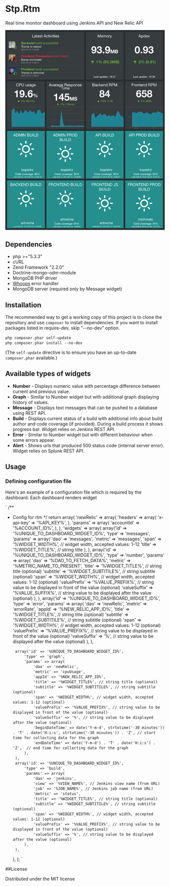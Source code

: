 # Stp.Rtm

Real time monitor dashboard using Jenkins API and New Relic API

![ScreenShot](screenshot.png "Dashboard")

## Dependencies
- php >="5.3.3"
- cURL
- Zend Framework "2.2.0"
- Doctrine-mongo-odm-module
- MongoDB PHP driver
- [Whoops](https://github.com/filp/whoops) error handler
- MongoDB server (required only by Message widget)

## Installation

The recommended way to get a working copy of this project is to clone the repository
and use `composer` to install dependencies. If you want to install packages listed in
require-dev, skip "--no-dev" option.

    php composer.phar self-update
    php composer.phar install --no-dev

(The `self-update` directive is to ensure you have an up-to-date `composer.phar`
available.)


## Available types of widgets

- <strong>Number</strong> - Displays numeric value with percentage difference between current and previous value.
- <strong>Graph</strong> - Similar to Number widget but with additional graph displaying history of values.
- <strong>Message</strong> - Displays text messages that can be pushed to a database using REST API.
- <strong>Build</strong> - Displays current status of a build with additional info about build author and code coverage (if provided).
During a build process it shows progress bar. Widget relies on Jenkins REST API.
- <strong>Error</strong> - Similar to Number widget but with different behaviour when some errors appear.
- <strong>Alert</strong> - Shows urls that produced 500 status code (internal server error). Widget relies on Splunk REST API.

## Usage

### Defining configuration file

Here's an example of a configuration file which is required by the dashboard. Each dashboard renders widget

`
/**
 * Config for rtm
 */
return array(
    'newRelic' => array(
        'headers' => array(
            'x-api-key' => '%API_KEY%',
        ),
        'params' => array(
            'accountId' => '%ACCOUNT_ID%',
        ),
    ),
    'widgets' => array(
        array('id' => '%UNIQUE_TO_DASHBOARD_WIDGET_ID%',
            'type' => 'messages',
            'params' => array(
                'dao' => 'messages',
                'metric' => 'messages',
                'span' => '%WIDGET_WIDTH%', // widget width, accepted values: 1-12
                'title' => '%WIDGET_TITLE%', // string title
            ),
        ),
        array('id' => '%UNIQUE_TO_DASHBOARD_WIDGET_ID%',
            'type' => 'number',
            'params' => array(
                'dao' => '%DAO_TO_FETCH_DATA%',
                'metric' => '%METRIC_NAME_TO_PRESENT',
                'title' => '%WIDGET_TITLE%', // string title (optional)
                'subtitle' => '%WIDGET_SUBTITILE%', // string subtitle (optional)
                'span' => '%WIDGET_WIDTH%', // widget width, accepted values: 1-12 (optional)
                'valuePrefix' => '%VALUE_PREFIX%', // string value to be displayed in front of the value (optional)
                'valueSuffix' => '%VALUE_SUFFIX%', // string value to be displayed after the value (optional)
            ),
        ),
        array('id' => '%UNIQUE_TO_DASHBOARD_WIDGET_ID%',
            'type' => 'error',
            'params' => array(
                'dao' => 'newRelic',
                'metric' => 'errorRate',
                'appId' => '%NEW_RELIC_APP_ID%',
                'title' => '%WIDGET_TITLE%', // string title (optional)
                'subtitle' => '%WIDGET_SUBTITILE%', // string subtitle (optional)
                'span' => '%WIDGET_WIDTH%', // widget width, accepted values: 1-12 (optional)
                'valuePrefix' => '%VALUE_PREFIX%', // string value to be displayed in front of the value (optional)
                'valueSuffix' => '%', // string value to be displayed after the value (optional)
            ),
        ),

        array('id' => '%UNIQUE_TO_DASHBOARD_WIDGET_ID%',
            'type' => 'graph',
            'params' => array(
                'dao' => 'newRelic',
                'metric' => 'cpuUsage',
                'appId' => '%NEW_RELIC_APP_ID%',
                'title' => '%WIDGET_TITLE%', // string title (optional)
                'subtitle' => '%WIDGET_SUBTITILE%', // string subtitle (optional)
                'span' => '%WIDGET_WIDTH%', // widget width, accepted values: 1-12 (optional)
                'valuePrefix' => '%VALUE_PREFIX%', // string value to be displayed in front of the value (optional)
                'valueSuffix' => '%', // string value to be displayed after the value (optional)
                'beginDateTime' => date('Y-m-d', strtotime('-30 minutes')) . 'T' . date('H:i:s', strtotime('-30 minutes')) . 'Z', // start time for collecting data for the graph
                'endDateTime' => date('Y-m-d') . 'T' . date('H:i:s') . 'Z',  // end time for collecting data for the graph
            ),
        ),
        array('id' => '%UNIQUE_TO_DASHBOARD_WIDGET_ID%',
            'type' => 'build',
            'params' => array(
                'dao' => 'jenkins',
                'view' => '%VIEW_NAME%', // Jenkins view name (from URL)
                'job' => '%JOB_NAME%', // Jenkins job name (from URL)
                'metric' => 'status',
                'title' => '%WIDGET_TITLE%', // string title (optional)
                'subtitle' => '%WIDGET_SUBTITILE%', // string subtitle (optional)
                'span' => '%WIDGET_WIDTH%', // widget width, accepted values: 1-12 (optional)
                'valuePrefix' => '%VALUE_PREFIX%', // string value to be displayed in front of the value (optional)
                'valueSuffix' => '%', // string value to be displayed after the value (optional)
            ),
        ),
    ),
);
`


##License

Distributed under the MIT license
